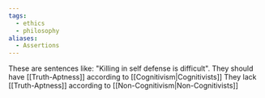 ```yaml
---
tags:
  - ethics
  - philosophy
aliases:
  - Assertions
---
```

These are sentences like:
"Killing in self defense is difficult".
They should have [[Truth-Aptness]] according to [[Cognitivism|Cognitivists]]
They lack [[Truth-Aptness]] according to [[Non-Cognitivism|Non-Cognitivists]]